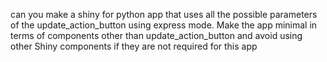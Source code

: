 can you make a shiny for python app that uses all the possible parameters of the update_action_button using express mode.
Make the app minimal in terms of components other than update_action_button and avoid using other Shiny components if they are not required for this app

